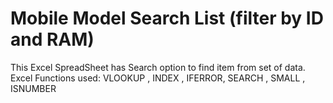 # Mobile Model Search List (filter by ID and RAM)
This Excel SpreadSheet has Search option to find item from set of data.
Excel Functions used: VLOOKUP , INDEX , IFERROR, SEARCH , SMALL , ISNUMBER
